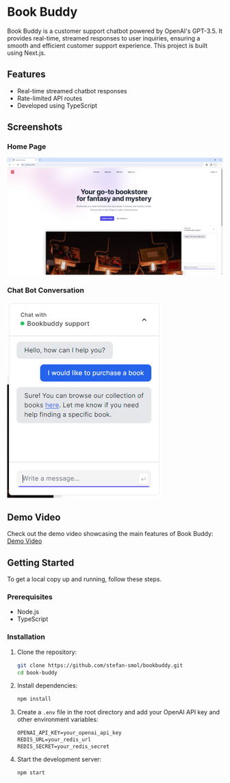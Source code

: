 # Book Buddy

Book Buddy is a customer support chatbot powered by OpenAI's GPT-3.5. It provides real-time, streamed responses to user inquiries, ensuring a smooth and efficient customer support experience. This project is built using Next.js.

## Features

- Real-time streamed chatbot responses
- Rate-limited API routes
- Developed using TypeScript

## Screenshots

### Home Page

![Home Page](demo/home_page.PNG)

### Chat Bot Conversation

![Chat Bot Conversation](demo/chat_bot_conversation.PNG)

## Demo Video

Check out the demo video showcasing the main features of Book Buddy: [Demo Video](demo/demo.mp4)

## Getting Started

To get a local copy up and running, follow these steps.

### Prerequisites

- Node.js
- TypeScript

### Installation

1. Clone the repository:

   ```bash
   git clone https://github.com/stefan-smol/bookbuddy.git
   cd book-buddy
   ```

2. Install dependencies:

   ```bash
   npm install
   ```

3. Create a `.env` file in the root directory and add your OpenAI API key and other environment variables:

   ```
   OPENAI_API_KEY=your_openai_api_key
   REDIS_URL=your_redis_url
   REDIS_SECRET=your_redis_secret
   ```

4. Start the development server:

   ```bash
   npm start
   ```
